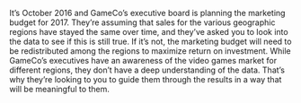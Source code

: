 It’s October 2016 and GameCo’s executive board is planning the marketing budget for 2017. They’re assuming that sales for the various geographic regions have stayed the same over time, and they’ve asked you to look into the data to see if this is still true. If it’s not, the marketing budget will need to be redistributed among the regions to maximize return on investment. While GameCo’s executives have an awareness of the video games market for different regions, they don’t have a deep understanding of the data. That’s why they’re looking to you to guide them through the results in a way that will be meaningful to them.
